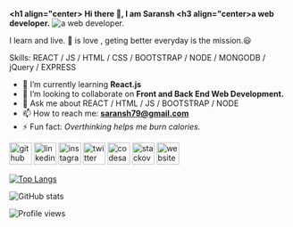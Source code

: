 **<h1 align="center> Hi there 👋, I am Saransh </h1>**
 **<h3 align="center>a web developer.</h3>**
![a web developer.](https://media.giphy.com/media/ZY3W96Mvat8EFTCclA/giphy.gif)

I learn and live.
🏀 is love , geting better everyday is the mission.😃

Skills:  REACT / JS / HTML / CSS / BOOTSTRAP / NODE / MONGODB / jQuery / EXPRESS 

- 🌱 I’m currently learning **React.js** 
- 👯 I’m looking to collaborate on **Front and Back End Web Development.** 
- 💬 Ask me about REACT / HTML / JS / BOOTSTRAP / NODE 
- 📫 How to reach me: **saransh79@gmail.com** 
- ⚡ Fun fact: *Overthinking helps me burn calories.* 


[<img src='https://cdn.jsdelivr.net/npm/simple-icons@3.0.1/icons/github.svg' alt='github' height='40'>](https://github.com/1mpactBot)  [<img src='https://cdn.jsdelivr.net/npm/simple-icons@3.0.1/icons/linkedin.svg' alt='linkedin' height='40'>](https://www.linkedin.com/in/saransh-gautam/)  [<img src='https://cdn.jsdelivr.net/npm/simple-icons@3.0.1/icons/instagram.svg' alt='instagram' height='40'>](https://www.instagram.com/_gautamsaransh/)  [<img src='https://cdn.jsdelivr.net/npm/simple-icons@3.0.1/icons/twitter.svg' alt='twitter' height='40'>](https://twitter.com/mpact_1)  [<img src='https://cdn.jsdelivr.net/npm/simple-icons@3.0.1/icons/codesandbox.svg' alt='codesandbox' height='40'>](https://codesandbox.io/u/saransh79)  [<img src='https://cdn.jsdelivr.net/npm/simple-icons@3.0.1/icons/stackoverflow.svg' alt='stackoverflow' height='40'>](https://stackoverflow.com/users/SaranshG)  [<img src='https://cdn.jsdelivr.net/npm/simple-icons@3.0.1/icons/icloud.svg' alt='website' height='40'>](https://saranshgautam.herokuapp.com)  

[![Top Langs](https://github-readme-stats.vercel.app/api/top-langs/?username=1mpactBot)](https://github.com/anuraghazra/github-readme-stats)

![GitHub stats](https://github-readme-stats.vercel.app/api?username=1mpactBot&show_icons=true)  

![Profile views](https://gpvc.arturio.dev/1mpactBot)  
